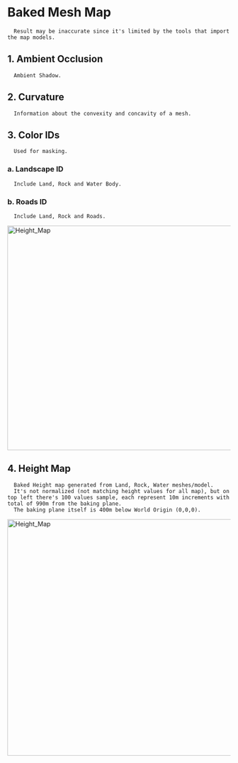 # Baked Mesh Map
      Result may be inaccurate since it's limited by the tools that import the map models.
## 1. **Ambient Occlusion**
      Ambient Shadow.
## 2. **Curvature**
      Information about the convexity and concavity of a mesh.
## 3. **Color IDs**
      Used for masking.
   ### a. **Landscape ID**
      Include Land, Rock and Water Body.
   ### b. **Roads ID**
      Include Land, Rock and Roads.
      
<img width="642" height="507" alt="Height_Map" src="https://github.com/user-attachments/assets/b01916e2-bb77-4979-a424-92dcc8e63f94" />

## 4. **Height Map**
      Baked Height map generated from Land, Rock, Water meshes/model.
      It's not normalized (not matching height values for all map), but on top left there's 100 values sample, each represent 10m increments with total of 990m from the baking plane.
      The baking plane itself is 400m below World Origin (0,0,0).
<img width="711" height="534" alt="Height_Map" src="https://github.com/user-attachments/assets/249da1d3-5ccc-4256-97f2-62f16c9f2a0f" />
